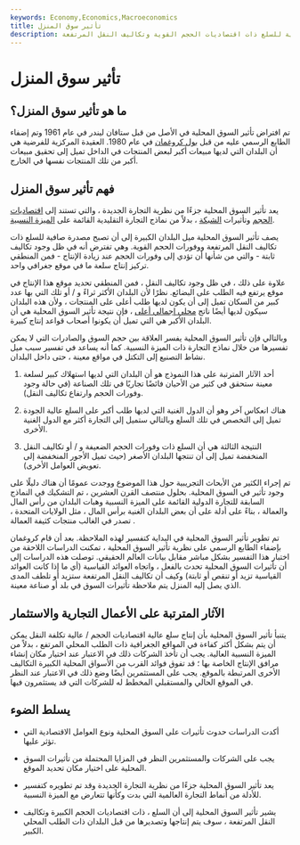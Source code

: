 ```yaml
---
keywords: Economy,Economics,Macroeconomics
title: تأثير سوق المنزل
description: يفترض تأثير السوق المحلية أن الدول الكبيرة ستكون مصدرة صافية للسلع ذات اقتصاديات الحجم القوية وتكاليف النقل المرتفعة.
---
```


# تأثير سوق المنزل
## ما هو تأثير سوق المنزل؟

تم افتراض تأثير السوق المحلية في الأصل من قبل ستافان ليندر في عام 1961 وتم إضفاء الطابع الرسمي عليه من قبل [بول كروغمان](/paul-krugman) في عام 1980. العقيدة المركزية للفرضية هي أن البلدان التي لديها مبيعات أكبر لبعض المنتجات في الداخل تميل إلى تحقيق مبيعات أكبر من تلك المنتجات نفسها في الخارج.

## فهم تأثير سوق المنزل

يعد تأثير السوق المحلية جزءًا من نظرية التجارة الجديدة ، والتي تستند إلى [اقتصاديات الحجم](/economiesofscale) وتأثيرات [الشبكة](/network-effect) ، بدلاً من نماذج التجارة التقليدية القائمة على [الميزة النسبية](/comparativeadvantage).

يصف تأثير السوق المحلية ميل البلدان الكبيرة إلى أن تصبح مصدرة صافية للسلع ذات تكاليف النقل المرتفعة ووفورات الحجم القوية. وهي تفترض أنه في ظل وجود تكاليف ثابتة - والتي من شأنها أن تؤدي إلى وفورات الحجم عند زيادة الإنتاج - فمن المنطقي تركيز إنتاج سلعة ما في موقع جغرافي واحد.

علاوة على ذلك ، في ظل وجود تكاليف النقل ، فمن المنطقي تحديد موقع هذا الإنتاج في موقع يرتفع فيه الطلب على البضائع. نظرًا لأن البلدان الأكثر ثراءً و / أو تلك التي بها عدد كبير من السكان تميل إلى أن يكون لديها طلب أعلى على المنتجات ، ولأن هذه البلدان سيكون لديها أيضًا ناتج [محلي إجمالي أعلى](/gdp) ، فإن نتيجة تأثير السوق المحلية هي أن البلدان الأكبر هي التي تميل أن يكونوا أصحاب قواعد إنتاج كبيرة.

وبالتالي فإن تأثير السوق المحلية يفسر العلاقة بين حجم السوق والصادرات التي لا يمكن تفسيرها من خلال نماذج التجارة ذات الميزة النسبية. كما أنه يساعد في تفسير سبب ميل نشاط التصنيع إلى التكتل في مواقع معينة ، حتى داخل البلدان.

1. أحد الآثار المترتبة على هذا النموذج هو أن البلدان التي لديها استهلاك كبير لسلعة معينة ستحقق في كثير من الأحيان فائضًا تجاريًا في تلك الصناعة (في حالة وجود وفورات الحجم وارتفاع تكاليف النقل).

1. هناك انعكاس آخر وهو أن الدول الغنية التي لديها طلب أكبر على السلع عالية الجودة تميل إلى التخصص في تلك السلع وبالتالي ستميل إلى التجارة أكثر مع الدول الغنية الأخرى.

1. النتيجة الثالثة هي أن السلع ذات وفورات الحجم الضعيفة و / أو تكاليف النقل المنخفضة تميل إلى أن تنتجها البلدان الأصغر (حيث تميل الأجور المنخفضة إلى تعويض العوامل الأخرى).

تم إجراء الكثير من الأبحاث التجريبية حول هذا الموضوع ووجدت عمومًا أن هناك دليلًا على وجود تأثير في السوق المحلية. بحلول منتصف القرن العشرين ، تم التشكيك في النماذج السابقة للتجارة الدولية القائمة على الميزة النسبية وهبات البلدان من رأس المال والعمالة ، بناءً على أدلة على أن بعض البلدان الغنية برأس المال ، مثل الولايات المتحدة ، تصدر في الغالب منتجات كثيفة العمالة .

تم تطوير تأثير السوق المحلية في البداية كتفسير لهذه الملاحظة. بعد أن قام كروغمان بإضفاء الطابع الرسمي على نظرية تأثير السوق المحلية ، تمكنت الدراسات اللاحقة من اختبار هذا التفسير بشكل مباشر مقابل بيانات العالم الحقيقي. توصلت هذه الدراسات إلى أن تأثيرات السوق المحلية تحدث بالفعل ، واتجاه العوائد القياسية (أي ما إذا كانت العوائد القياسية تزيد أو تنقص أو ثابتة) وكيف أن تكاليف النقل المرتفعة ستزيد أو تلطف المدى الذي يصل إليه المنزل يتم ملاحظة تأثيرات السوق في بلد أو صناعة معينة.

## الآثار المترتبة على الأعمال التجارية والاستثمار

يتنبأ تأثير السوق المحلية بأن إنتاج سلع عالية اقتصاديات الحجم / عالية تكلفة النقل يمكن أن يتم بشكل أكثر كفاءة في المواقع الجغرافية ذات الطلب المحلي المرتفع ، بدلاً من الميزة النسبية العالية. يجب أن تأخذ الشركات ذلك في الاعتبار عند اختيار مكان إنشاء مرافق الإنتاج الخاصة بها ؛ قد تفوق فوائد القرب من الأسواق المحلية الكبيرة التكاليف الأخرى المرتبطة بالموقع. يجب على المستثمرين أيضًا وضع ذلك في الاعتبار عند النظر في الموقع الحالي والمستقبلي المخطط له للشركات التي قد يستثمرون فيها.

## يسلط الضوء

- أكدت الدراسات حدوث تأثيرات على السوق المحلية ونوع العوامل الاقتصادية التي تؤثر عليها.

- يجب على الشركات والمستثمرين النظر في المزايا المحتملة من تأثيرات السوق المحلية على اختيار مكان تحديد الموقع.

- يعد تأثير السوق المحلية جزءًا من نظرية التجارة الجديدة وقد تم تطويره كتفسير للأدلة من أنماط التجارة العالمية التي بدت وكأنها تتعارض مع الميزة النسبية.

- يشير تأثير السوق المحلية إلى أن السلع ، ذات اقتصاديات الحجم الكبيرة وتكاليف النقل المرتفعة ، سوف يتم إنتاجها وتصديرها من قبل البلدان ذات الطلب المحلي الكبير.

